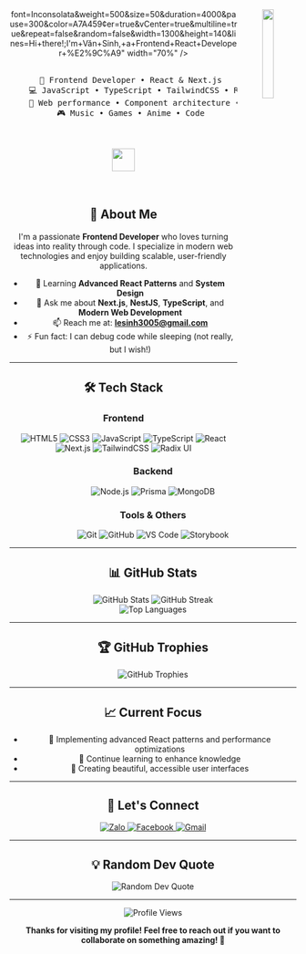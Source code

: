 <div align="center">
<img src="https://github.com/innng/innng/assets/26755058/5e0ce0fb-c544-4f8c-a307-5849165746d0" width="20%" align="right" />
font=Inconsolata&weight=500&size=50&duration=4000&pause=300&color=A7A459&center=true&vCenter=true&multiline=true&repeat=false&random=false&width=1300&height=140&lines=Hi+there!;I'm+Văn+Sinh,+a+Frontend+React+Developer+%E2%9C%A9" width="70%" />
<br><br>
<pre>
    💼 Frontend Developer • React & Next.js 
    💻 JavaScript • TypeScript • TailwindCSS • React Query
    📖 Web performance • Component architecture • Responsive design
    🎮 Music • Games • Anime • Code 
</pre>
<br><br>
<img src="https://raw.githubusercontent.com/innng/innng/master/assets/kyubey.gif" height="40" />
<br><br><br>

## 🚀 About Me

I'm a passionate **Frontend Developer** who loves turning ideas into reality through code. I specialize in modern web technologies and enjoy building scalable, user-friendly applications.

- 🌱 Learning **Advanced React Patterns** and **System Design**
- 💬 Ask me about **Next.js**, **NestJS**, **TypeScript**, and **Modern Web Development**
- 📫 Reach me at: **lesinh3005@gmail.com**
- ⚡ Fun fact: I can debug code while sleeping (not really, but I wish!)

---

## 🛠️ Tech Stack

### Frontend
![HTML5](https://img.shields.io/badge/html5-%23E34F26.svg?style=for-the-badge&logo=html5&logoColor=white)
![CSS3](https://img.shields.io/badge/css3-%231572B6.svg?style=for-the-badge&logo=css3&logoColor=white)
![JavaScript](https://img.shields.io/badge/javascript-%23323330.svg?style=for-the-badge&logo=javascript&logoColor=%23F7DF1E)
![TypeScript](https://img.shields.io/badge/typescript-%23007ACC.svg?style=for-the-badge&logo=typescript&logoColor=white)
![React](https://img.shields.io/badge/react-%2320232a.svg?style=for-the-badge&logo=react&logoColor=%2361DAFB)
![Next.js](https://img.shields.io/badge/next%20js-000000?style=for-the-badge&logo=nextdotjs&logoColor=white)
![TailwindCSS](https://img.shields.io/badge/tailwindcss-%2338B2AC.svg?style=for-the-badge&logo=tailwind-css&logoColor=white)
![Radix UI](https://img.shields.io/badge/radix%20ui-161618?style=for-the-badge&logo=radixui&logoColor=white)

### Backend
![Node.js](https://img.shields.io/badge/node.js-6DA55F?style=for-the-badge&logo=node.js&logoColor=white)
![Prisma](https://img.shields.io/badge/prisma-2D3748?style=for-the-badge&logo=prisma&logoColor=white)
![MongoDB](https://img.shields.io/badge/MongoDB-%2347A248.svg?style=for-the-badge&logo=mongodb&logoColor=white)

### Tools & Others
![Git](https://img.shields.io/badge/git-%23F05032.svg?style=for-the-badge&logo=git&logoColor=white)
![GitHub](https://img.shields.io/badge/github-%23121011.svg?style=for-the-badge&logo=github&logoColor=white)
![VS Code](https://img.shields.io/badge/VS%20Code-007ACC?style=for-the-badge&logo=visual-studio-code&logoColor=white)
![Storybook](https://img.shields.io/badge/storybook-FF4785?style=for-the-badge&logo=storybook&logoColor=white)

---

## 📊 GitHub Stats

<div align="center">
  <img src="https://github-readme-stats.vercel.app/api?username=sinhdevops&theme=omni&hide_border=false&include_all_commits=true&count_private=false" alt="GitHub Stats" />
  <img src="https://github-readme-streak-stats.herokuapp.com/?user=sinhdevops&theme=omni&hide_border=false" alt="GitHub Streak" />
</div>

<div align="center">
  <img src="https://github-readme-stats.vercel.app/api/top-langs/?username=sinhdevops&theme=omni&hide_border=false&include_all_commits=true&count_private=false&layout=compact" alt="Top Languages" />
</div>

---

## 🏆 GitHub Trophies

<div align="center">
  <img src="https://github-trophies.vercel.app/?username=sinhdevops&theme=onedark&no-frame=false&no-bg=false&margin-w=4" alt="GitHub Trophies" />
</div>

---

## 📈 Current Focus

- 🎯 Implementing advanced React patterns and performance optimizations
- 🧠 Continue learning to enhance knowledge
- 🎨 Creating beautiful, accessible user interfaces

---

## 🤝 Let's Connect

<div align="center">
  <a href="https://www.zalo.me/0325610016">
    <img src="https://img.shields.io/badge/Zalo-0068FF?style=for-the-badge&logo=zalo&logoColor=white" alt="Zalo"/>
  </a>
  <a href="https://www.facebook.com/sinh.levan.39589/">
    <img src="https://img.shields.io/badge/Facebook-%231877F2.svg?style=for-the-badge&logo=Facebook&logoColor=white" alt="Facebook"/>
  </a>
  <a href="mailto:lesinh3005@gmail.com">
    <img src="https://img.shields.io/badge/Gmail-D14836?style=for-the-badge&logo=gmail&logoColor=white" alt="Gmail"/>
  </a>
</div>

---

## 💡 Random Dev Quote

<div align="center">
  <img src="https://quotes-github-readme.vercel.app/api?type=horizontal&theme=omni" alt="Random Dev Quote"/>
</div>

---

<div align="center">
  <img src="https://komarev.com/ghpvc/?username=sinhdevops&style=flat-square&color=blue" alt="Profile Views"/>
  
  **Thanks for visiting my profile! Feel free to reach out if you want to collaborate on something amazing! 🚀**
</div>
